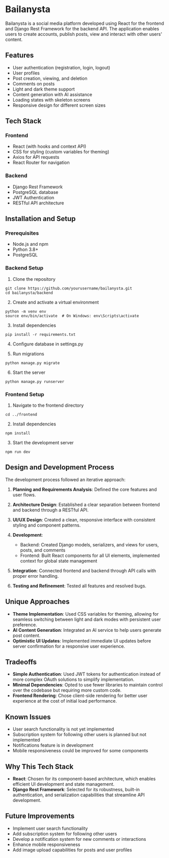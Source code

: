 # Bailanysta

Bailanysta is a social media platform developed using React for the frontend and Django Rest Framework for the backend API. The application enables users to create accounts, publish posts, view and interact with other users' content.

## Features

- User authentication (registration, login, logout)
- User profiles
- Post creation, viewing, and deletion
- Comments on posts
- Light and dark theme support
- Content generation with AI assistance
- Loading states with skeleton screens
- Responsive design for different screen sizes

## Tech Stack

### Frontend
- React (with hooks and context API)
- CSS for styling (custom variables for theming)
- Axios for API requests
- React Router for navigation

### Backend
- Django Rest Framework
- PostgreSQL database
- JWT Authentication
- RESTful API architecture

## Installation and Setup

### Prerequisites
- Node.js and npm
- Python 3.8+
- PostgreSQL

### Backend Setup
1. Clone the repository
```
git clone https://github.com/yourusername/bailanysta.git
cd bailanysta/backend
```

2. Create and activate a virtual environment
```
python -m venv env
source env/bin/activate  # On Windows: env\Scripts\activate
```

3. Install dependencies
```
pip install -r requirements.txt
```

4. Configure database in settings.py

5. Run migrations
```
python manage.py migrate
```

6. Start the server
```
python manage.py runserver
```

### Frontend Setup
1. Navigate to the frontend directory
```
cd ../frontend
```

2. Install dependencies
```
npm install
```

3. Start the development server
```
npm run dev
```

## Design and Development Process

The development process followed an iterative approach:

1. **Planning and Requirements Analysis**: Defined the core features and user flows.

2. **Architecture Design**: Established a clear separation between frontend and backend through a RESTful API.

3. **UI/UX Design**: Created a clean, responsive interface with consistent styling and component patterns.

4. **Development**: 
   - Backend: Created Django models, serializers, and views for users, posts, and comments
   - Frontend: Built React components for all UI elements, implemented context for global state management

5. **Integration**: Connected frontend and backend through API calls with proper error handling.

6. **Testing and Refinement**: Tested all features and resolved bugs.

## Unique Approaches

- **Theme Implementation**: Used CSS variables for theming, allowing for seamless switching between light and dark modes with persistent user preference.
- **AI Content Generation**: Integrated an AI service to help users generate post content.
- **Optimistic UI Updates**: Implemented immediate UI updates before server confirmation for a responsive user experience.

## Tradeoffs

- **Simple Authentication**: Used JWT tokens for authentication instead of more complex OAuth solutions to simplify implementation.
- **Minimal Dependencies**: Opted to use fewer libraries to maintain control over the codebase but requiring more custom code.
- **Frontend Rendering**: Chose client-side rendering for better user experience at the cost of initial load performance.

## Known Issues

- User search functionality is not yet implemented
- Subscription system for following other users is planned but not implemented
- Notifications feature is in development
- Mobile responsiveness could be improved for some components

## Why This Tech Stack

- **React**: Chosen for its component-based architecture, which enables efficient UI development and state management.
- **Django Rest Framework**: Selected for its robustness, built-in authentication, and serialization capabilities that streamline API development.
## Future Improvements

- Implement user search functionality
- Add subscription system for following other users
- Develop a notification system for new comments or interactions
- Enhance mobile responsiveness
- Add image upload capabilities for posts and user profiles
